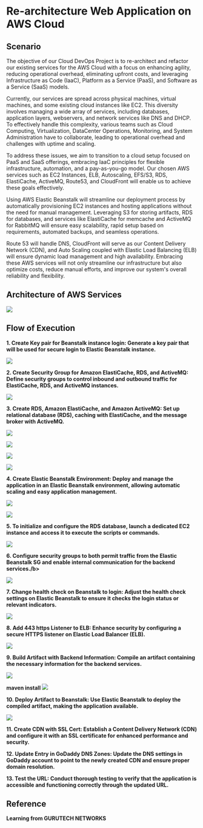 # Re-architecture Web Application on AWS Cloud
<h2>Scenario</h2>
<p>
The objective of our Cloud DevOps Project is to re-architect and refactor our existing services for the AWS Cloud with a focus on enhancing agility, reducing operational overhead, eliminating upfront costs, and leveraging Infrastructure as Code (IaaC), Platform as a Service (PaaS), and Software as a Service (SaaS) models.

Currently, our services are spread across physical machines, virtual machines, and some existing cloud instances like EC2. This diversity involves managing a wide array of services, including databases, application layers, webservers, and network services like DNS and DHCP. To effectively handle this complexity, various teams such as Cloud Computing, Virtualization, DataCenter Operations, Monitoring, and System Administration have to collaborate, leading to operational overhead and challenges with uptime and scaling.

To address these issues, we aim to transition to a cloud setup focused on PaaS and SaaS offerings, embracing IaaC principles for flexible infrastructure, automation, and a pay-as-you-go model. Our chosen AWS services such as EC2 Instances, ELB, Autoscaling, EFS/S3, RDS, ElastiCache, ActiveMQ, Route53, and CloudFront will enable us to achieve these goals effectively.

Using AWS Elastic Beanstalk will streamline our deployment process by automatically provisioning EC2 instances and hosting applications without the need for manual management. Leveraging S3 for storing artifacts, RDS for databases, and services like ElastiCache for memcache and ActiveMQ for RabbitMQ will ensure easy scalability, rapid setup based on requirements, automated backups, and seamless operations.

Route 53 will handle DNS, CloudFront will serve as our Content Delivery Network (CDN), and Auto Scaling coupled with Elastic Load Balancing (ELB) will ensure dynamic load management and high availability. Embracing these AWS services will not only streamline our infrastructure but also optimize costs, reduce manual efforts, and improve our system's overall reliability and flexibility.

</p>

<h2>Architecture of AWS Services</h2>
 <img src="https://github.com/Jackiedee1223/CloudDevOps-2/blob/main/images/Arch.png">

<h2>Flow of Execution</h2>

<b>1.	<b>Create Key pair for Beanstalk instance login: Generate a key pair that will be used for secure login to Elastic Beanstalk instance.</b>
<p><img src="https://github.com/Jackiedee1223/CloudDevOps-2/blob/main/images/Kps.png"></p>
<b>2. Create Security Group for Amazon ElastiCache, RDS, and ActiveMQ: Define security groups to control inbound and outbound traffic for ElastiCache, RDS, and ActiveMQ instances.</b>	 
<p><img src="https://github.com/Jackiedee1223/CloudDevOps-2/blob/main/images/SGs.png"></p>
<b>3.	Create RDS, Amazon ElastiCache, and Amazon ActiveMQ: Set up relational database (RDS), caching with ElastiCache, and the message broker with ActiveMQ.</b>
<p><img src="https://github.com/Jackiedee1223/CloudDevOps-2/blob/main/images/RDS.jpg"></p>
<p><img src="https://github.com/Jackiedee1223/CloudDevOps-2/blob/main/images/ElastiCache.jpg"></p>
<p><img src="https://github.com/Jackiedee1223/CloudDevOps-2/blob/main/images/Brokers.jpg"></p>
<p><img src="https://github.com/Jackiedee1223/CloudDevOps-2/blob/main/images/Available.jpg"></p>
<b>4.	Create Elastic Beanstalk Environment</b>: Deploy and manage the application in an Elastic Beanstalk environment, allowing automatic scaling and easy application management.</b>
<p><img src="https://github.com/Jackiedee1223/CloudDevOps-2/blob/main/images/ElasticBeanstalk.PNG"></p>
<p><img src="https://github.com/Jackiedee1223/CloudDevOps-2/blob/main/images/Domain.PNG"></p>
<b>5. To initialize and configure the RDS database, launch a dedicated EC2 instance and access it to execute the scripts or commands.</b>
<p><img src="https://github.com/Jackiedee1223/CloudDevOps-2/blob/main/images/3306.PNG"></p>
<b>6. Configure security groups to both permit traffic from the Elastic Beanstalk SG and enable internal communication for the backend services./b>
<p><img src="https://github.com/Jackiedee1223/CloudDevOps-2/blob/main/images/InboundRules.PNG"></p>
<b>7.	Change health check on Beanstalk to login: Adjust the health check settings on Elastic Beanstalk to ensure it checks the login status or relevant indicators.</b>
<p><img src="https://github.com/Jackiedee1223/CloudDevOps-2/blob/main/images/HealthCheck.PNG"></p>
<b>8.	Add 443 https Listener to ELB: Enhance security by configuring a secure HTTPS listener on Elastic Load Balancer (ELB).</b>
<p><img src="https://github.com/Jackiedee1223/CloudDevOps-2/blob/main/images/443.PNG"></p>
<b>9. Build Artifact with Backend Information: Compile an artifact containing the necessary information for the backend services.</b>
<p><img src="https://github.com/Jackiedee1223/CloudDevOps-2/blob/main/images/src.PNG"></p>
<p>maven install
 <img src="https://github.com/Jackiedee1223/CloudDevOps-2/blob/main/images/mvn_install.PNG"></p>
<b>10. Deploy Artifact to Beanstalk: Use Elastic Beanstalk to deploy the compiled artifact, making the application available.</b>
<p><img src="https://github.com/Jackiedee1223/CloudDevOps-2/blob/main/images/Deploy.PNG"></p>
<b>11. Create CDN with SSL Cert: Establish a Content Delivery Network (CDN) and configure it with an SSL certificate for enhanced performance and security.</b>
<p></p>
<b>12. Update Entry in GoDaddy DNS Zones: Update the DNS settings in GoDaddy account to point to the newly created CDN and ensure proper domain resolution.</b>
<p></p>
<b>13. Test the URL: Conduct thorough testing to verify that the application is accessible and functioning correctly through the updated URL.</b>
<p></p>

<h2>Reference</h2>
<p>Learning from <b>GURUTECH NETWORKS</b> </p>
